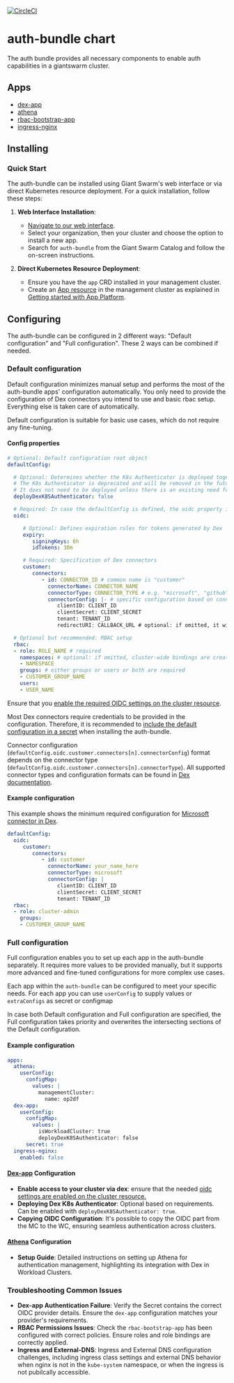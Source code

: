 [![CircleCI](https://circleci.com/gh/giantswarm/auth-bundle.svg?style=shield)](https://circleci.com/gh/giantswarm/auth-bundle)

# auth-bundle chart

The auth bundle provides all necessary components to enable auth capabilities in a giantswarm cluster.

## Apps

* [dex-app](https://github.com/giantswarm/dex-app)
* [athena](https://github.com/giantswarm/athena)
* [rbac-bootstrap-app](https://github.com/giantswarm/rbac-bootstrap-app)
* [ingress-nginx](https://github.com/giantswarm/ingress-nginx-app)

## Installing

### Quick Start

The auth-bundle can be installed using Giant Swarm's web interface or via direct Kubernetes resource deployment. For a quick installation, follow these steps:

1. **Web Interface Installation**:
   - [Navigate to our web interface](https://docs.giantswarm.io/ui-api/web/app-platform/#installing-an-app).
   - Select your organization, then your cluster and choose the option to install a new app.
   - Search for `auth-bundle` from the Giant Swarm Catalog and follow the on-screen instructions.

2. **Direct Kubernetes Resource Deployment**:
   - Ensure you have the `app` CRD installed in your management cluster.
   - Create an [App resource](https://docs.giantswarm.io/ui-api/management-api/crd/apps.application.giantswarm.io/) in the management cluster as explained in [Getting started with App Platform](https://docs.giantswarm.io/app-platform/getting-started/).

## Configuring

The auth-bundle can be configured in 2 different ways: "Default configuration" and "Full configuration". These 2 ways can be combined if needed.

### Default configuration

Default configuration minimizes manual setup and performs the most of the auth-bundle apps' configuration automatically.
You only need to provide the configuration of Dex connectors you intend to use and basic rbac setup. 
Everything else is taken care of automatically.

Default configuration is suitable for basic use cases, which do not require any fine-tuning.

#### Config properties

```yaml
# Optional: Default configuration root object
defaultConfig:

  # Optional: Determines whether the K8s Authenticator is deployed together with Dex.
  # The K8s Authenticator is deprecated and will be removed in the future versions of the platform.
  # It does not need to be deployed unless there is an existing need for it originating in the past while using legacy versions of the platform.
  deployDexK8SAuthenticator: false

  # Required: In case the defaultConfig is defined, the oidc property is required
  oidc:

     # Optional: Defines expiration rules for tokens generated by Dex
     expiry:
        signingKeys: 6h
        idTokens: 30m

     # Required: Specification of Dex connectors
     customer: 
        connectors:
           - id: CONNECTOR_ID # common name is "customer"
             connectorName: CONNECTOR_NAME
             connectorType: CONNECTOR_TYPE # e.g. "microsoft", "github", etc.
             connectorConfig: |- # specific configuration based on connector type, structure comes from Dex.
                clientID: CLIENT_ID
                clientSecret: CLIENT_SECRET
                tenant: TENANT_ID
                redirectURI: CALLBACK_URL # optional: if omitted, it will be provided automatically

  # Optional but recommended: RBAC setup
  rbac:
  - role: ROLE_NAME # required
    namespaces: # optional: if omitted, cluster-wide bindings are created
    - NAMESPACE
    groups: # either groups or users or both are required
    - CUSTOMER_GROUP_NAME
    users:
    - USER_NAME
```

Ensure that you [enable the required OIDC settings on the cluster resource](https://docs.giantswarm.io/advanced/access-management/configure-dex-in-your-cluster/#configure-the-oidc-values-on-the-cluster-resource).

Most Dex connectors require credentials to be provided in the configuration. 
Therefore, it is recommended to [include the default configuration in a secret](https://docs.giantswarm.io/vintage/getting-started/app-platform/app-configuration/#example-secret) when installing the auth-bundle.

Connector configuration (`defaultConfig.oidc.customer.connectors[n].connectorConfig`) format depends on the connector type (`defaultConfig.oidc.customer.connectors[n].connectorType`). 
All supported connector types and configuration formats can be found in [Dex documentation](https://dexidp.io/docs/connectors/).

#### Example configuration

This example shows the minimum required configuration for [Microsoft connector in Dex](https://dexidp.io/docs/connectors/microsoft/).

```yaml
defaultConfig:
  oidc:
     customer: 
        connectors:
           - id: customer
             connectorName: your_name_here
             connectorType: microsoft
             connectorConfig: |
                clientID: CLIENT_ID
                clientSecret: CLIENT_SECRET
                tenant: TENANT_ID
  rbac:
  - role: cluster-admin
    groups:
    - CUSTOMER_GROUP_NAME
```

### Full configuration

Full configuration enables you to set up each app in the auth-bundle separately. 
It requires more values to be provided manually, but it supports more advanced and fine-tuned configurations for more complex use cases.

Each app within the `auth-bundle` can be configured to meet your specific needs. For each app you can use `userConfig` to supply values or `extraConfigs` as secret or configmap

In case both Default configuration and Full configuration are specified, the Full configuration takes priority and overwrites the intersecting sections of the Default configuration. 

#### Example configuration
```yaml
apps:
  athena:
    userConfig:
      configMap:
        values: |
          managementCluster:
            name: op2df
  dex-app:
    userConfig:
      configMap:
        values: |
          isWorkloadCluster: true
          deployDexK8SAuthenticator: false
      secret: true
  ingress-nginx:
    enabled: false
```
#### [Dex-app](https://github.com/giantswarm/dex-app) Configuration

- **Enable access to your cluster via dex**: ensure that the needed [oidc settings are enabled on the cluster resource.](https://docs.giantswarm.io/advanced/access-management/configure-dex-in-your-cluster/#configure-the-oidc-values-on-the-cluster-resource)
- **Deploying Dex K8s Authenticator**: Optional based on requirements. Can be enabled with `deployDexK8SAuthenticator: true`.
- **Copying OIDC Configuration**: It's possible to copy the OIDC part from the MC to the WC, ensuring seamless authentication across clusters.

#### [Athena](https://github.com/giantswarm/athena) Configuration

- **Setup Guide**: Detailed instructions on setting up Athena for authentication management, highlighting its integration with Dex in Workload Clusters.

### Troubleshooting Common Issues

- **Dex-app Authentication Failure**: Verify the Secret contains the correct OIDC provider details. Ensure the `dex-app` configuration matches your provider's requirements.
- **RBAC Permissions Issues**: Check the `rbac-bootstrap-app` has been configured with correct policies. Ensure roles and role bindings are correctly applied.
- **Ingress and External-DNS**: Ingress and External DNS configuration challenges, including ingress class settings and external DNS behavior when nginx is not in the `kube-system` namespace, or when the ingress is not pubilcally accessible.
